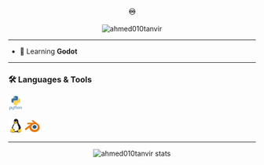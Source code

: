 <h3 align="center">♾️</h3>

<p align="center">
  <img src="https://komarev.com/ghpvc/?username=ahmed010tanvir&label=👻&color=0e75b6&style=flat" alt="ahmed010tanvir" />
</p>

---

- 🌱 Learning **Godot**

---

<h3 align="left">🛠 Languages & Tools</h3>

<p align="left">
  <img src="https://raw.githubusercontent.com/devicons/devicon/master/icons/python/python-original-wordmark.svg" width="30" alt="Python" />
</p>
<p align="left">
  <img src="https://raw.githubusercontent.com/devicons/devicon/master/icons/linux/linux-original.svg" width="30" alt="Linux" />
  <img src="https://raw.githubusercontent.com/devicons/devicon/master/icons/blender/blender-original.svg" width="30" alt="Blender" />
</p>

---

<p align="center">
  <img src="https://github-readme-stats.vercel.app/api?username=ahmed010tanvir&show_icons=true&theme=transparent&hide_border=true&bg_color=00000000&title_color=00ffe0&text_color=add8e6&icon_color=00ffe0&ring_color=00ffe0" alt="ahmed010tanvir stats" />
</p>
